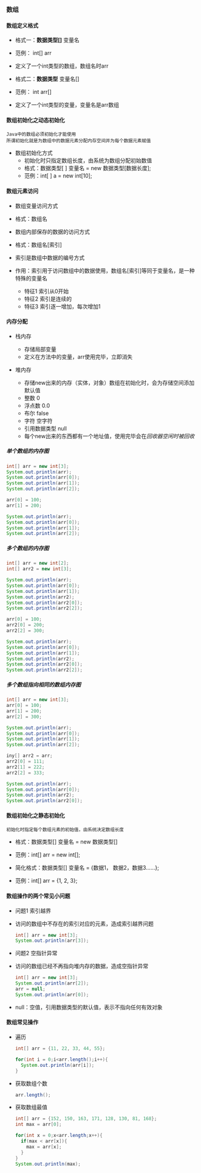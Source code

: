 ### 数组

#### 数组定义格式

- 格式一：**数据类型[]** 变量名
- 范例：    int[] arr
- 定义了一个int类型的数组，数组名时arr

- 格式二：**数据类型** 变量名[]
- 范例：    int  arr[]
- 定义了一个int类型的变量，变量名是arr数组

#### 数组初始化之动态初始化

    Java中的数组必须初始化才能使用
    所谓初始化就是为数组中的数据元素分配内存空间并为每个数据元素赋值

- 数组初始化方式
  - 初始化时只指定数组长度，由系统为数组分配初始数值
  - 格式：数据类型[ ] 变量名 = new 数据类型[数据长度];
  - 范例：int[ ] a = new int[10];

#### 数组元素访问

- 数组变量访问方式
- 格式：数组名

- 数组内部保存的数据的访问方式
- 格式：数组名[索引]

- 索引是数组中数据的编号方式
- 作用：索引用于访问数组中的数据使用，数组名[索引]等同于变量名，是一种特殊的变量名
  - 特征1 索引从0开始
  - 特征2 索引是连续的
  - 特征3 索引逐一增加，每次增加1

#### 内存分配

- 栈内存
  - 存储局部变量
  - 定义在方法中的变量，arr使用完毕，立即消失
  
- 堆内存
  - 存储new出来的内存（实体，对象）数组在初始化时，会为存储空间添加默认值
  - 整数    0
  - 浮点数  0.0
  - 布尔    false
  - 字符    空字符
  - 引用数据类型    null
  - 每个new出来的东西都有一个地址值，使用完毕会在*回收器空闲时被回收*

##### 单个数组的内存图

```java
int[] arr = new int[3];
System.out.println(arr);
System.out.println(arr[0]);
System.out.println(arr[1]);
System.out.println(arr[2]);

arr[0] = 100;
arr[1] = 200;

System.out.println(arr);
System.out.println(arr[0]);
System.out.println(arr[1]);
System.out.println(arr[2]);

```

##### 多个数组的内存图

```java
int[] arr = new int[2];
int[] arr2 = new int[3];

System.out.println(arr);
System.out.println(arr[0]);
System.out.println(arr[1]);
System.out.println(arr2);
System.out.println(arr2[0]);
System.out.println(arr2[2]);

arr[0] = 100;
arr2[0] = 200;
arr2[2] = 300;

System.out.println(arr);
System.out.println(arr[0]);
System.out.println(arr[1]);
System.out.println(arr2);
System.out.println(arr2[0]);
System.out.println(arr2[2]);
```

##### 多个数组指向相同的数组内存图

```java
int[] arr = new int[3];
arr[0] = 100;
arr[1] = 200;
arr[2] = 300;

System.out.println(arr);
System.out.println(arr[0]);
System.out.println(arr[1]);
System.out.println(arr[2]);

iny[] arr2 = arr;
arr2[0] = 111;
arr2[1] = 222;
arr2[2] = 333;

System.out.println(arr);
System.out.println(arr[0]);
System.out.println(arr2);
System.out.println(arr2[0]);
```

#### 数组初始化之静态初始化

    初始化时指定每个数组元素的初始值，由系统决定数组长度

- 格式：数据类型[] 变量名 = new 数据类型[]
- 范例：int[] arr = new int[];

- 简化格式：数据类型[] 变量名 = {数据1， 数据2，数据3……};
- 范例：int[] arr = {1, 2, 3};

#### 数组操作的两个常见小问题

- 问题1 索引越界
- 访问的数组中不存在的索引对应的元素，造成索引越界问题

  ```java
  int[] arr = new int[3];
  System.out.println(arr[3]);
  ```

- 问题2 空指针异常
- 访问的数组已经不再指向堆内存的数据，造成空指针异常

  ```java
  int[] arr = new int[3];
  System.out.println(arr[2]);
  arr = null;
  System.out.println(arr[0]);
  ```

- null：空值，引用数据类型的默认值，表示不指向任何有效对象

#### 数组常见操作

- 遍历

  ```java
  int[] arr = {11, 22, 33, 44, 55};
  
  for(int i = 0;i<arr.length();i++){
    System.out.println(arr[i]);
  }  
  ```

- 获取数组个数

  ```java
  arr.length();
  ```

- 获取数组最值

  ```java
  int[] arr = {152, 150, 163, 171, 128, 130, 81, 168};
  int max = arr[0];

  for(int x = 0;x<arr.length;x++){
    if(max < arr[x]){
      max = arr[x];
    }
  }
  System.out.println(max);
  ```
